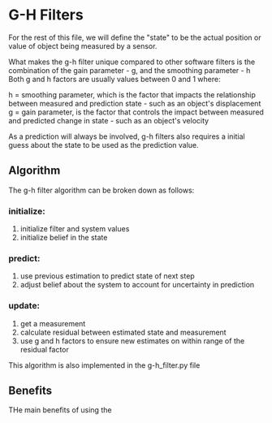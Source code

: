 # G-H Filters

For the rest of this file, we will define the "state" to be the actual position or value of object being measured by a sensor. 

What makes the g-h filter unique compared to other software filters is the combination of the gain parameter - g, and the smoothing parameter - h
Both g and h factors are usually values between 0 and 1 where:  

h = smoothing parameter, which is the factor that impacts the relationship between measured and prediction state - such as an object's displacement
g = gain parameter, is the factor that controls the impact between measured and predicted change in state - such as an object's velocity

As a prediction will always be involved, g-h filters also requires a initial guess about the state to be used as the prediction value.

## Algorithm

The g-h filter algorithm can be broken down as follows:

### initialize:
1. initialize filter and system values
2. initialize belief in the state

### predict: 
1. use previous estimation to predict state of next step
2. adjust belief about the system to account for uncertainty in prediction

### update:
1. get a measurement 
2. calculate residual between estimated state and measurement
3. use g and h factors to ensure new estimates on within range of the residual factor

This algorithm is also implemented in the g-h_filter.py file

## Benefits

THe main benefits of using the 

